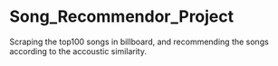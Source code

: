 # Song_Recommendor_Project
Scraping the top100 songs in billboard, and recommending the songs according to the accoustic similarity.
